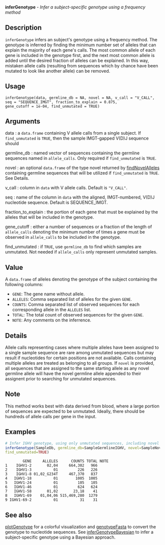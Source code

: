 **inferGenotype** - *Infer a subject-specific genotype using a frequency method*

Description
--------------------

`inferGenotype` infers an subject's genotype using a frequency method.
The genotype is inferred by finding the minimum number set of alleles that 
can explain the majority of each gene's calls. The most common allele of 
each gene is included in the genotype first, and the next most common allele 
is added until the desired fraction of alleles can be explained. In this 
way, mistaken allele calls (resulting from sequences which
by chance have been mutated to look like another allele) can be removed.


Usage
--------------------
```
inferGenotype(data, germline_db = NA, novel = NA, v_call = "V_CALL",
seq = "SEQUENCE_IMGT", fraction_to_explain = 0.875,
gene_cutoff = 1e-04, find_unmutated = TRUE)
```

Arguments
-------------------

data
:   a `data.frame` containing V allele
calls from a single subject. If
`find_unmutated` is `TRUE`, then
the sample IMGT-gapped V(D)J sequence should

germline_db
:   named vector of sequences containing the
germline sequences named in
`allele_calls`. Only required if
`find_unmutated` is `TRUE`.

novel
:   an optional `data.frame` of the type
novel returned by
[findNovelAlleles](findNovelAlleles.md) containing
germline sequences that will be utilized if
`find_unmutated` is `TRUE`. See
Details.

v_call
:   column in `data` with V allele calls.
Default is `"V_CALL"`.

seq
:   name of the column in `data` with the 
aligned, IMGT-numbered, V(D)J nucleotide sequence.
Default is SEQUENCE_IMGT.

fraction_to_explain
:   the portion of each gene that must be
explained by the alleles that will be included
in the genotype.

gene_cutoff
:   either a number of sequences or a fraction of
the length of `allele_calls` denoting the
minimum number of times a gene must be
observed in `allele_calls` to be included
in the genotype.

find_unmutated
:   if `TRUE`, use `germline_db` to
find which samples are unmutated. Not needed
if `allele_calls` only represent
unmutated samples.




Value
-------------------

A `data.frame` of alleles denoting the genotype of the subject containing 
the following columns:


+  `GENE`: The gene name without allele.
+  `ALLELES`: Comma separated list of alleles for the given `GENE`.
+  `COUNTS`: Comma separated list of observed sequences for each 
corresponding allele in the `ALLELES` list.
+  `TOTAL`: The total count of observed sequences for the given `GENE`.
+  `NOTE`: Any comments on the inferrence.



Details
-------------------

Allele calls representing cases where multiple alleles have been
assigned to a single sample sequence are rare among unmutated
sequences but may result if nucleotides for certain positions are
not available. Calls containing multiple alleles are treated as
belonging to all groups. If `novel` is provided, all
sequences that are assigned to the same starting allele as any
novel germline allele will have the novel germline allele appended
to their assignent prior to searching for unmutated sequences.


Note
-------------------

This method works best with data derived from blood, where a large
portion of sequences are expected to be unmutated. Ideally, there
should be hundreds of allele calls per gene in the input.



Examples
-------------------

```R
# Infer IGHV genotype, using only unmutated sequences, including novel alleles
inferGenotype(SampleDb, germline_db=SampleGermlineIGHV, novel=SampleNovel,
find_unmutated=TRUE)
```


```
        GENE     ALLELES      COUNTS TOTAL NOTE
1    IGHV1-2       02,04     664,302   966     
2    IGHV1-3          01         226   226     
3    IGHV1-8 01,02_G234T     467,370   837     
4   IGHV1-18          01        1005  1005     
5   IGHV1-24          01         105   105     
6   IGHV1-46          01         624   624     
7   IGHV1-58       01,02       23,18    41     
8   IGHV1-69    01,04,06 515,469,280  1279     
9 IGHV1-69-2          01          31    31     

```



See also
-------------------

[plotGenotype](plotGenotype.md) for a colorful visualization and
[genotypeFasta](genotypeFasta.md) to convert the genotype to nucleotide sequences.
See [inferGenotypeBayesian](inferGenotypeBayesian.md) to infer a subject-specific genotype 
using a Bayesian approach.



